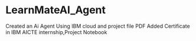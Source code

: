 # LearnMateAI_Agent
Created an Ai Agent Using IBM cloud and project file PDF
Added Certificate in IBM AICTE internship,Project Notebook

